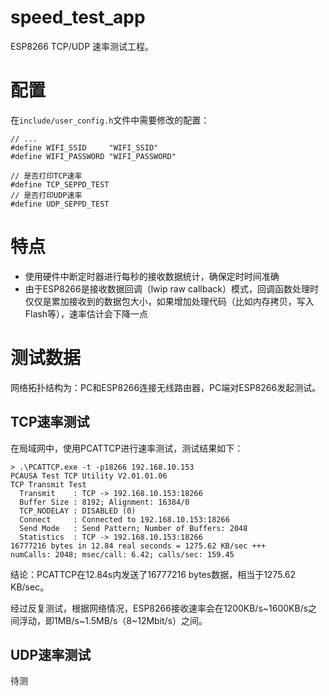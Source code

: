 # speed_test_app

ESP8266 TCP/UDP 速率测试工程。

# 配置

在`include/user_config.h`文件中需要修改的配置：

```
// ...
#define WIFI_SSID     "WIFI_SSID"
#define WIFI_PASSWORD "WIFI_PASSWORD"

// 是否打印TCP速率
#define TCP_SEPPD_TEST
// 是否打印UDP速率
#define UDP_SEPPD_TEST
```

# 特点

- 使用硬件中断定时器进行每秒的接收数据统计，确保定时时间准确
- 由于ESP8266是接收数据回调（lwip raw callback）模式，回调函数处理时仅仅是累加接收到的数据包大小，如果增加处理代码（比如内存拷贝，写入Flash等），速率估计会下降一点

# 测试数据

网络拓扑结构为：PC和ESP8266连接无线路由器，PC端对ESP8266发起测试。

## TCP速率测试

在局域网中，使用PCATTCP进行速率测试，测试结果如下：

```
> .\PCATTCP.exe -t -p18266 192.168.10.153
PCAUSA Test TCP Utility V2.01.01.06
TCP Transmit Test
  Transmit    : TCP -> 192.168.10.153:18266
  Buffer Size : 8192; Alignment: 16384/0
  TCP_NODELAY : DISABLED (0)
  Connect     : Connected to 192.168.10.153:18266
  Send Mode   : Send Pattern; Number of Buffers: 2048
  Statistics  : TCP -> 192.168.10.153:18266
16777216 bytes in 12.84 real seconds = 1275.62 KB/sec +++
numCalls: 2048; msec/call: 6.42; calls/sec: 159.45
```

结论：PCATTCP在12.84s内发送了16777216 bytes数据，相当于1275.62 KB/sec。

经过反复测试，根据网络情况，ESP8266接收速率会在1200KB/s~1600KB/s之间浮动，即1MB/s~1.5MB/s（8~12Mbit/s）之间。

## UDP速率测试

待测

